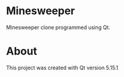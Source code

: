 # Minesweeper
Minesweeper clone programmed using Qt.

# About
This project was created with Qt version 5.15.1
